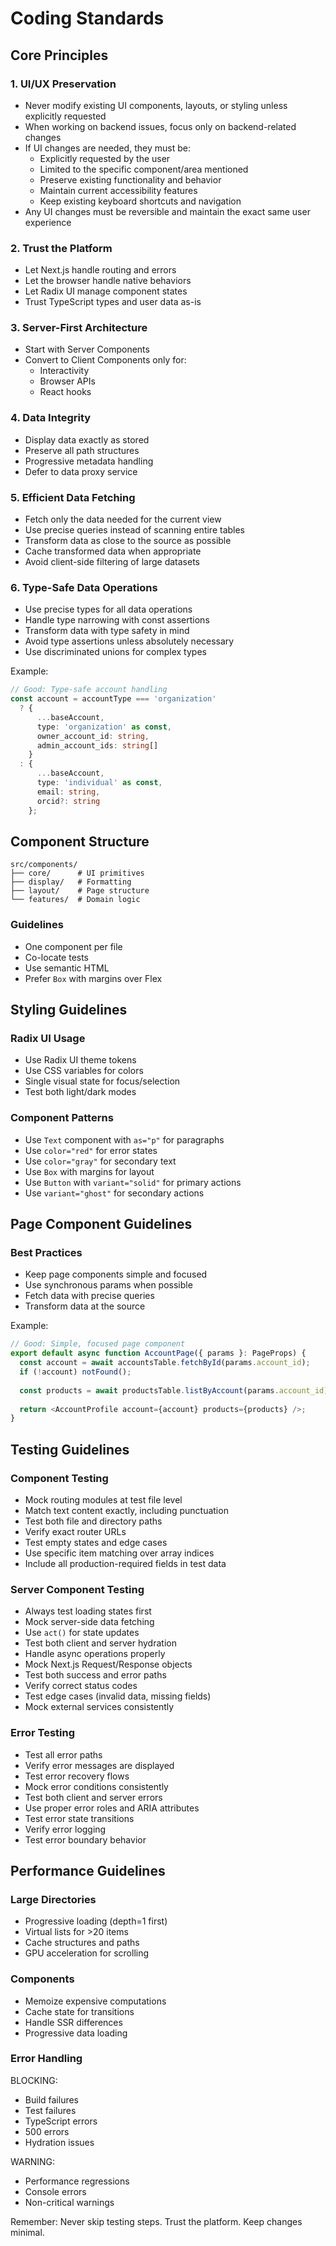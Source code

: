 # Coding Standards

## Core Principles

### 1. UI/UX Preservation
- Never modify existing UI components, layouts, or styling unless explicitly requested
- When working on backend issues, focus only on backend-related changes
- If UI changes are needed, they must be:
  - Explicitly requested by the user
  - Limited to the specific component/area mentioned
  - Preserve existing functionality and behavior
  - Maintain current accessibility features
  - Keep existing keyboard shortcuts and navigation
- Any UI changes must be reversible and maintain the exact same user experience

### 2. Trust the Platform
- Let Next.js handle routing and errors
- Let the browser handle native behaviors
- Let Radix UI manage component states
- Trust TypeScript types and user data as-is

### 3. Server-First Architecture
- Start with Server Components
- Convert to Client Components only for:
  - Interactivity
  - Browser APIs
  - React hooks

### 4. Data Integrity
- Display data exactly as stored
- Preserve all path structures
- Progressive metadata handling
- Defer to data proxy service

### 5. Efficient Data Fetching
- Fetch only the data needed for the current view
- Use precise queries instead of scanning entire tables
- Transform data as close to the source as possible
- Cache transformed data when appropriate
- Avoid client-side filtering of large datasets

### 6. Type-Safe Data Operations
- Use precise types for all data operations
- Handle type narrowing with const assertions
- Transform data with type safety in mind
- Avoid type assertions unless absolutely necessary
- Use discriminated unions for complex types

Example:
```typescript
// Good: Type-safe account handling
const account = accountType === 'organization' 
  ? {
      ...baseAccount,
      type: 'organization' as const,
      owner_account_id: string,
      admin_account_ids: string[]
    }
  : {
      ...baseAccount,
      type: 'individual' as const,
      email: string,
      orcid?: string
    };
```

## Component Structure

```
src/components/
├── core/      # UI primitives
├── display/   # Formatting
├── layout/    # Page structure
└── features/  # Domain logic
```

### Guidelines
- One component per file
- Co-locate tests
- Use semantic HTML
- Prefer `Box` with margins over Flex

## Styling Guidelines

### Radix UI Usage
- Use Radix UI theme tokens
- Use CSS variables for colors
- Single visual state for focus/selection
- Test both light/dark modes

### Component Patterns
- Use `Text` component with `as="p"` for paragraphs
- Use `color="red"` for error states
- Use `color="gray"` for secondary text
- Use `Box` with margins for layout
- Use `Button` with `variant="solid"` for primary actions
- Use `variant="ghost"` for secondary actions

## Page Component Guidelines

### Best Practices
- Keep page components simple and focused
- Use synchronous params when possible
- Fetch data with precise queries
- Transform data at the source

Example:
```typescript
// Good: Simple, focused page component
export default async function AccountPage({ params }: PageProps) {
  const account = await accountsTable.fetchById(params.account_id);
  if (!account) notFound();
  
  const products = await productsTable.listByAccount(params.account_id);
  
  return <AccountProfile account={account} products={products} />;
}
```

## Testing Guidelines

### Component Testing
- Mock routing modules at test file level
- Match text content exactly, including punctuation
- Test both file and directory paths
- Verify exact router URLs
- Test empty states and edge cases
- Use specific item matching over array indices
- Include all production-required fields in test data

### Server Component Testing
- Always test loading states first
- Mock server-side data fetching
- Use `act()` for state updates
- Test both client and server hydration
- Handle async operations properly
- Mock Next.js Request/Response objects
- Test both success and error paths
- Verify correct status codes
- Test edge cases (invalid data, missing fields)
- Mock external services consistently

### Error Testing
- Test all error paths
- Verify error messages are displayed
- Test error recovery flows
- Mock error conditions consistently
- Test both client and server errors
- Use proper error roles and ARIA attributes
- Test error state transitions
- Verify error logging
- Test error boundary behavior

## Performance Guidelines

### Large Directories
- Progressive loading (depth=1 first)
- Virtual lists for >20 items
- Cache structures and paths
- GPU acceleration for scrolling

### Components
- Memoize expensive computations
- Cache state for transitions
- Handle SSR differences
- Progressive data loading

### Error Handling
BLOCKING:
- Build failures
- Test failures
- TypeScript errors
- 500 errors
- Hydration issues

WARNING:
- Performance regressions
- Console errors
- Non-critical warnings

Remember: Never skip testing steps. Trust the platform. Keep changes minimal. 